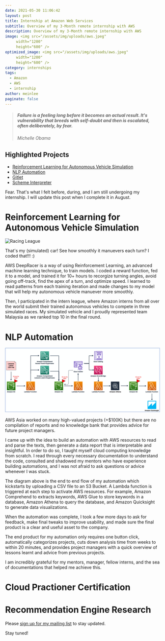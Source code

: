 ```yaml
---
date: 2021-05-30 11:06:42
layout: post
title: Internship at Amazon Web Services 
subtitle: Overview of my 3-Month remote internship with AWS
description: Overview of my 3-Month remote internship with AWS
image: <img src="/assets/img/uploads/aws.jpeg" 
     width="1200" 
     height="600" />
optimized_image: <img src="/assets/img/uploads/aws.jpeg" 
     width="1200" 
     height="600" />
category: internships
tags:
  - Amazon
  - AWS
  - internship
author: meinlee
paginate: false
---
```


> ##### Failure is a feeling long before it becomes an actual result. It's vulnerability that breeds with self-doubt and then is escalated, often deliberately, by fear.
> ###### Michelle Obama

<div id="toc_container">
<h2 class="toc_title">Highlighted Projects</h2>
<ul class="toc_list">
   <li><a href="#Reinforcement Learning for Autonomous Vehicle Simulation">Reinforcement Learning for Autonomous Vehicle Simulation</a></li>
  <li><a href="#NLP Automation">NLP Automation</a></li>
  <li><a href="#Cloud Practioner Certification">Gitlet</a></li>
  <li><a href="#Recommendation Engine Research">Scheme Interpreter</a></li>
</ul>
</div>

Fear. That's what I felt before, during, and I am still undergoing my internship. I will update this post when I complete it in August. 

# Reinforcement Learning for Autonomous Vehicle Simulation

![Racing League](/assets/img/uploads/giphy_car.gif "Racing League")

That's my (simulated) car! See how smoothly it manuevers each turn? I coded that!!! :)

AWS DeepRacer is a way of using Reinforcement Learning, an advanced machine learning technique, to train models. I coded a reward function, fed it to a model, and trained it for 10+ hours to recorgize turning angles, avoid going off-track, find the apex of a turn, and optimize speed. I learned to read patterns from each training iteration and made changes to my model that will help my autonomous vehicle manuever more smoothly. 

Then, I participated in the intern league, where Amazon interns from all over the world submit their trained autonomous vehicles to compete in three simulated races. My simulated vehicle and I proudly represented team Malaysia as we ranked top 10 in the final round. 

# NLP Automation

![AWS Automation](/assets/img/uploads/automation.png "AWS Automation")


AWS Asia worked on many high-valued projects (+$100K) but there are no compilation of reports and no knowledge bank that provides advice for future project managers. 

I came up with the idea to build an automation with AWS resources to read and parse the texts, then generate a data report that is interpretable and insightful. In order to do so, I taught myself cloud computing knowledge from scratch. I read through every necessary documentation to understand the code, consulted and shadowed my mentors who have experience building automations, and I was not afraid to ask questions or advice whenever I was stuck. 

The diagram above is the end to end flow of my automation which kickstarts by uploading a CSV file to an S3 Bucket. A Lambda function is triggered at each step to activate AWS resources. For example, Amazon Comprehend to extracts keywords, AWS Glue to store keywords in a database, Amazon Athena to query the database, and Amazon Quicksight to generate data visualizations. 

When the automation was complete, I took a few more days to ask for feedback, make final tweaks to improve usability, and made sure the final product is a clear and useful asset to the company. 

The end product for my automation only requires one button click, automatically categorizes projects, cuts down analysis time from weeks to within 20 minutes, and provides project managers with a quick overview of lessons learnt and advice from previous projects.

I am incredibly grateful for my mentors, manager, fellow interns, and the sea of documentations that helped me achieve this. 

# Cloud Practioner Certification

# Recommendation Engine Research


Please [sign up for my mailing list](https://meinlee.netlify.app/contact/) to stay updated.

Stay tuned!
